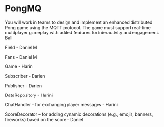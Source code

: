 # PongMQ
You will work in teams to design and implement an enhanced distributed Pong game using the MQTT protocol. The game must support real-time multiplayer gameplay with added features for interactivity and engagement.
Ball

Field - Daniel M

Fans - Daniel M

Game - Harini 

Subscriber - Darien

Publisher - Darien

DataRepository - Harini 

ChatHandler – for exchanging player messages - Harini

ScoreDecorator – for adding dynamic decorations (e.g., emojis, banners, fireworks) based on the score - Daniel
